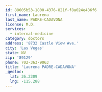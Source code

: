```yaml
---
id: 88605b53-1800-4376-821f-f8a024e486f6
first_name: Laurena
last_name: PADRE-CADAVONA
license: M.D.
services:
  - internal-medicine
category: doctors
address: '8732 Castle View Ave.'
city: 'Las Vegas'
state: NV
zip: '89129'
phone: 702-363-9063
title: 'Laurena PADRE-CADAVONA'
_geoloc:
  lat: 36.2309
  lng: -115.288
---
```

